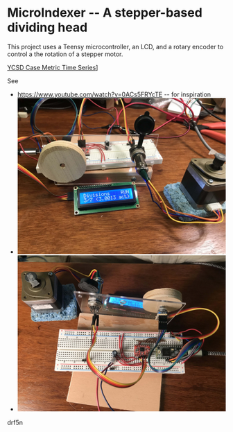 # MicroIndexer -- A stepper-based dividing head

This project uses a Teensy microcontroller, an LCD, and a rotary encoder to control a the rotation of a stepper motor.

[YCSD Case Metric Time Series](docs/MicroIndexer.jpg)]

See 

* https://www.youtube.com/watch?v=0ACs5FRYcTE  -- for inspiration
* ![MicroIndexer.jpg](docs/MicroIndexer.jpg "Picture of MicroIndexer breadboard build showing LCD screen at index 3/7")
* ![MicroIndexer_breadboard.jpg](docs/MicroIndexer_breadboard.jpg "Picture of MicroIndexer breadboard build showing wiring")

drf5n


